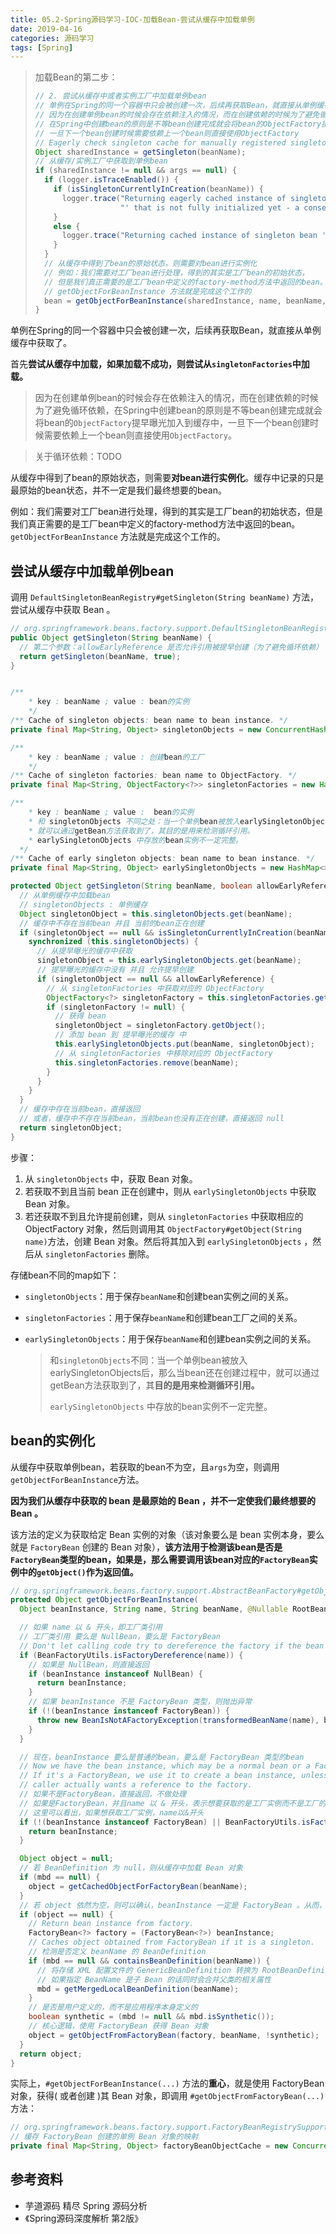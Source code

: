 ```yaml
---
title: 05.2-Spring源码学习-IOC-加载Bean-尝试从缓存中加载单例
date: 2019-04-16
categories: 源码学习
tags: [Spring]
---
```


> 加载Bean的第二步：
>
> ```java
> // 2. 尝试从缓存中或者实例工厂中加载单例bean
> // 单例在Spring的同一个容器中只会被创建一次，后续再获取Bean，就直接从单例缓存中获取了。
> // 因为在创建单例bean的时候会存在依赖注入的情况，而在创建依赖的时候为了避免循环依赖，
> // 在Spring中创建bean的原则是不等bean创建完成就会将bean的ObjectFactory提早曝光加入到缓存中，
> // 一旦下一个bean创建时候需要依赖上一个bean则直接使用ObjectFactory
> // Eagerly check singleton cache for manually registered singletons.
> Object sharedInstance = getSingleton(beanName);
> // 从缓存/实例工厂中获取到单例bean
> if (sharedInstance != null && args == null) {
>   if (logger.isTraceEnabled()) {
>     if (isSingletonCurrentlyInCreation(beanName)) {
>       logger.trace("Returning eagerly cached instance of singleton bean '" + beanName +
>                    "' that is not fully initialized yet - a consequence of a circular reference");
>     }
>     else {
>       logger.trace("Returning cached instance of singleton bean '" + beanName + "'");
>     }
>   }
>   // 从缓存中得到了bean的原始状态，则需要对bean进行实例化
>   // 例如：我们需要对工厂bean进行处理，得到的其实是工厂bean的初始状态，
>   // 但是我们真正需要的是工厂bean中定义的factory-method方法中返回的bean。
>   // getObjectForBeanInstance 方法就是完成这个工作的
>   bean = getObjectForBeanInstance(sharedInstance, name, beanName, null);
> }
> ```

单例在Spring的同一个容器中只会被创建一次，后续再获取Bean，就直接从单例缓存中获取了。

首先**尝试从缓存中加载，如果加载不成功，则尝试从`singletonFactories`中加载。**

> 因为在创建单例bean的时候会存在依赖注入的情况，而在创建依赖的时候为了避免循环依赖，在Spring中创建bean的原则是不等bean创建完成就会将bean的`ObjectFactory`提早曝光加入到缓存中，一旦下一个bean创建时候需要依赖上一个bean则直接使用`ObjectFactory`。

> 关于循环依赖：TODO

从缓存中得到了bean的原始状态，则需要**对bean进行实例化**。缓存中记录的只是最原始的bean状态，并不一定是我们最终想要的bean。

例如：我们需要对工厂bean进行处理，得到的其实是工厂bean的初始状态，但是我们真正需要的是工厂bean中定义的factory-method方法中返回的bean。`getObjectForBeanInstance` 方法就是完成这个工作的。



## 尝试从缓存中加载单例bean

调用 `DefaultSingletonBeanRegistry#getSingleton(String beanName)` 方法，尝试从缓存中获取 Bean 。

```java
// org.springframework.beans.factory.support.DefaultSingletonBeanRegistry#getSingleton(java.lang.String)
public Object getSingleton(String beanName) {
  // 第二个参数：allowEarlyReference 是否允许引用被提早创建（为了避免循环依赖）
  return getSingleton(beanName, true);
}


/**
	* key : beanName ; value : bean的实例
	*/
/** Cache of singleton objects: bean name to bean instance. */
private final Map<String, Object> singletonObjects = new ConcurrentHashMap<>(256);

/**
	* key : beanName ; value : 创建bean的工厂
	*/
/** Cache of singleton factories: bean name to ObjectFactory. */
private final Map<String, ObjectFactory<?>> singletonFactories = new HashMap<>(16);

/**
	* key : beanName ; value :  bean的实例
	* 和 singletonObjects 不同之处：当一个单例bean被放入earlySingletonObjects后，那么当bean还在创建过程中，
	* 就可以通过getBean方法获取到了，其目的是用来检测循环引用。
	* earlySingletonObjects 中存放的bean实例不一定完整。
  */
/** Cache of early singleton objects: bean name to bean instance. */
private final Map<String, Object> earlySingletonObjects = new HashMap<>(16);

protected Object getSingleton(String beanName, boolean allowEarlyReference) {
  // 从单例缓存中加载bean
  // singletonObjects : 单例缓存
  Object singletonObject = this.singletonObjects.get(beanName);
  // 缓存中不存在当前bean 并且 当前的bean正在创建
  if (singletonObject == null && isSingletonCurrentlyInCreation(beanName)) {
    synchronized (this.singletonObjects) {
      // 从提早曝光的缓存中获取
      singletonObject = this.earlySingletonObjects.get(beanName);
      // 提早曝光的缓存中没有 并且 允许提早创建
      if (singletonObject == null && allowEarlyReference) {
        // 从 singletonFactories 中获取对应的 ObjectFactory
        ObjectFactory<?> singletonFactory = this.singletonFactories.get(beanName);
        if (singletonFactory != null) {
          // 获得 bean
          singletonObject = singletonFactory.getObject();
          // 添加 bean 到 提早曝光的缓存 中
          this.earlySingletonObjects.put(beanName, singletonObject);
          // 从 singletonFactories 中移除对应的 ObjectFactory
          this.singletonFactories.remove(beanName);
        }
      }
    }
  }
  // 缓存中存在当前bean，直接返回
  // 或者，缓存中不存在当前bean，当前bean也没有正在创建，直接返回 null
  return singletonObject;
}
```

步骤：

1. 从 `singletonObjects` 中，获取 Bean 对象。
2. 若获取不到且当前 bean 正在创建中，则从 `earlySingletonObjects` 中获取 Bean 对象。
3. 若还获取不到且允许提前创建，则从 `singletonFactories` 中获取相应的 ObjectFactory 对象，然后则调用其 `ObjectFactory#getObject(String name)`方法，创建 Bean 对象。然后将其加入到 `earlySingletonObjects` ，然后从 `singletonFactories` 删除。

存储bean不同的map如下：

- `singletonObjects`：用于保存`beanName`和创建bean实例之间的关系。

- `singletonFactories`：用于保存`beanName`和创建bean工厂之间的关系。

- `earlySingletonObjects`：用于保存`beanName`和创建bean实例之间的关系。

  > 和`singletonObjects`不同：当一个单例bean被放入earlySingletonObjects后，那么当bean还在创建过程中，就可以通过getBean方法获取到了，其**目的是用来检测循环引用。**
  >
  > `earlySingletonObjects` 中存放的bean实例不一定完整。

## bean的实例化

从缓存中获取单例bean，若获取的bean不为空，且`args`为空，则调用`getObjectForBeanInstance`方法。

**因为我们从缓存中获取的 bean 是最原始的 Bean ，并不一定使我们最终想要的 Bean 。**

该方法的定义为获取给定 Bean 实例的对象（该对象要么是 bean 实例本身，要么就是 `FactoryBean` 创建的 Bean 对象），**该方法用于检测该bean是否是`FactoryBean`类型的bean，如果是，那么需要调用该bean对应的`FactoryBean`实例中的`getObject()`作为返回值。**

```java
// org.springframework.beans.factory.support.AbstractBeanFactory#getObjectForBeanInstance
protected Object getObjectForBeanInstance(
  Object beanInstance, String name, String beanName, @Nullable RootBeanDefinition mbd) {

  // 如果 name 以 & 开头，即工厂类引用
  // 工厂类引用 要么是 NullBean，要么是 FactoryBean
  // Don't let calling code try to dereference the factory if the bean isn't a factory.
  if (BeanFactoryUtils.isFactoryDereference(name)) {
    // 如果是 NullBean，则直接返回
    if (beanInstance instanceof NullBean) {
      return beanInstance;
    }
    // 如果 beanInstance 不是 FactoryBean 类型，则抛出异常
    if (!(beanInstance instanceof FactoryBean)) {
      throw new BeanIsNotAFactoryException(transformedBeanName(name), beanInstance.getClass());
    }
  }

  // 现在，beanInstance 要么是普通的bean，要么是 FactoryBean 类型的bean
  // Now we have the bean instance, which may be a normal bean or a FactoryBean.
  // If it's a FactoryBean, we use it to create a bean instance, unless the
  // caller actually wants a reference to the factory.
  // 如果不是FactoryBean，直接返回，不做处理
  // 如果是FactoryBean，并且name 以 & 开头，表示想要获取的是工厂实例而不是工厂的GetObject()方法对应的实例，直接返回
  // 这里可以看出，如果想获取工厂实例，name以&开头
  if (!(beanInstance instanceof FactoryBean) || BeanFactoryUtils.isFactoryDereference(name)) {
    return beanInstance;
  }

  Object object = null;
  // 若 BeanDefinition 为 null，则从缓存中加载 Bean 对象
  if (mbd == null) {
    object = getCachedObjectForFactoryBean(beanName);
  }
  // 若 object 依然为空，则可以确认，beanInstance 一定是 FactoryBean 。从而，使用 FactoryBean 获得 Bean 对象
  if (object == null) {
    // Return bean instance from factory.
    FactoryBean<?> factory = (FactoryBean<?>) beanInstance;
    // Caches object obtained from FactoryBean if it is a singleton.
    // 检测是否定义 beanName 的 BeanDefinition
    if (mbd == null && containsBeanDefinition(beanName)) {
      // 将存储 XML 配置文件的 GenericBeanDefinition 转换为 RootBeanDefinition，
      // 如果指定 BeanName 是子 Bean 的话同时会合并父类的相关属性
      mbd = getMergedLocalBeanDefinition(beanName);
    }
    // 是否是用户定义的，而不是应用程序本身定义的
    boolean synthetic = (mbd != null && mbd.isSynthetic());
    // 核心逻辑，使用 FactoryBean 获得 Bean 对象
    object = getObjectFromFactoryBean(factory, beanName, !synthetic);
  }
  return object;
}
```

实际上，`#getObjectForBeanInstance(...)` 方法的**重心**，就是使用 FactoryBean 对象，获得( 或者创建 )其 Bean 对象，即调用 `#getObjectFromFactoryBean(...)` 方法：

```java
// org.springframework.beans.factory.support.FactoryBeanRegistrySupport#getObjectFromFactoryBean
// 缓存 FactoryBean 创建的单例 Bean 对象的映射
private final Map<String, Object> factoryBeanObjectCache = new ConcurrentHashMap<>(16);

```





## 参考资料

- 芋道源码 精尽 Spring 源码分析
- 《Spring源码深度解析 第2版》